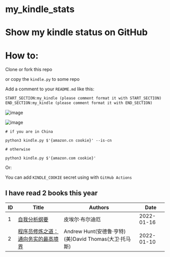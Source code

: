 # my_kindle_stats

# Show my kindle status on GitHub

# How to:

Clone or fork this repo

or copy the `kindle.py` to some repo

Add a comment to your `README.md` like this:

```md
START_SECTION:my_kindle (please comment format it with START_SECTION)
END_SECTION:my_kindle (please comment format it with END_SECTION)
```
![image](https://user-images.githubusercontent.com/15976103/145736128-8a5a4ee1-9c9c-46c3-9312-12fcd4963bcc.png)

![image](https://user-images.githubusercontent.com/15976103/145736083-f5d691b0-2b2c-4ddc-9d92-f71d23bda316.png)


```shell
# if you are in China

python3 kindle.py $'{amazon.cn cookie}' --is-cn

# otherwise

python3 kindle.py $'{amazon.com cookie}'
```

Or:

You can add `KINDLE_COOKIE` secret using with `GitHub Actions`

<!--START_SECTION:my_kindle-->
## I have read 2 books this year

| ID | Title | Authors | Date | 
 | ---- | ---- | ---- | ---- |
| 1 | [自我分析纲要](https://www.amazon.cn/dp/B08RD3SPXY) | 皮埃尔·布尔迪厄 | 2022-01-16 |
| 2 | [程序员修炼之道：通向务实的最高境界](https://www.amazon.cn/dp/B08BRGF8SL) | Andrew  Hunt(安德鲁·亨特) (美)David Thomas(大卫·托马斯) | 2022-01-10 |

<!--END_SECTION:my_kindle-->
